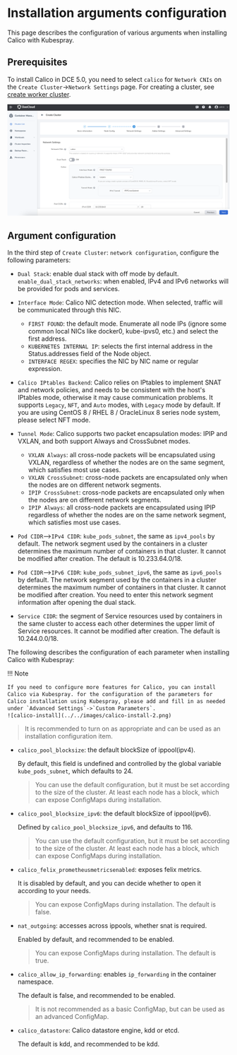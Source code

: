 # Installation arguments configuration

This page describes the configuration of various arguments when installing Calico with Kubespray.

## Prerequisites

To install Calico in DCE 5.0, you need to select `calico` for `Network CNIs` on the `Create Cluster`->`Network Settings` page. For creating a cluster, see [create worker cluster](../../../kpanda/user-guide/clusters/create-cluster.md).

![calico-install](../../images/calico-install-1.png)

## Argument configuration

In the third step of `Create Cluster`: `network configuration`, configure the following parameters:

- `Dual Stack`: enable dual stack with off mode by default. `enable_dual_stack_networks`: when enabled, IPv4 and IPv6 networks will be provided for pods and services.
    
- `Interface Mode`: Calico NIC detection mode. When selected, traffic will be communicated through this NIC.
    - `FIRST FOUND`: the default mode. Enumerate all node IPs (ignore some common local NICs like docker0, kube-ipvs0, etc.) and select the first address.
    - `KUBERNETES INTERNAL IP`: selects the first internal address in the Status.addresses field of the Node object.
    - `INTERFACE REGEX`: specifies the NIC by NIC name or regular expression.
- `Calico IPtables Backend`: Calico relies on IPtables to implement SNAT and network policies, and needs to be consistent with the host's IPtables mode, otherwise it may cause communication problems. It supports `Legacy`, `NFT`, and `Auto` modes, with `Legacy` mode by default. If you are using CentOS 8 / RHEL 8 / OracleLinux 8 series node system, please select NFT mode.
- `Tunnel Mode`: Calico supports two packet encapsulation modes: IPIP and VXLAN, and both support Always and CrossSubnet modes.
    - `VXLAN Always`: all cross-node packets will be encapsulated using VXLAN, regardless of whether the nodes are on the same segment, which satisfies most  use cases.
    - `VXLAN CrossSubnet`: cross-node packets are encapsulated only when the nodes are on different network segments.
    - `IPIP CrossSubnet`: cross-node packets are encapsulated only when the nodes are on different network segments.
    - `IPIP Always`: all cross-node packets are encapsulated using IPIP regardless of whether the nodes are on the same network segment, which satisfies most  use cases.
- `Pod CIDR`—>`IPv4 CIDR`: `kube_pods_subnet`, the same as `ipv4_pools` by default. The network segment used by the containers in a cluster determines the maximum number of containers in that cluster. It cannot be modified after creation. The default is 10.233.64.0/18.
- `Pod CIDR`—>`IPv6 CIDR`: `kube_pods_subnet_ipv6`, the same as `ipv6_pools` by default. The network segment used by the containers in a cluster determines the maximum number of containers in that cluster. It cannot be modified after creation. You need to enter this network segment information after opening the dual stack.
- `Service CIDR`: the segment of Service resources used by containers in the same cluster to access each other determines the upper limit of Service resources. It cannot be modified after creation. The default is 10.244.0.0/18.


The following describes the configuration of each parameter when installing Calico with Kubespray:

!!! Note 

    If you need to configure more features for Calico, you can install Calico via Kubespray. for the configuration of the parameters for Calico installation using Kubespray, please add and fill in as needed under `Advanced Settings`->`Custom Parameters`.
    ![calico-install](../../images/calico-install-2.png)

> It is recommended to turn on as appropriate and can be used as an installation configuration item.

- `calico_pool_blocksize`: the default blockSize of ippool(ipv4).

    By default, this field is undefined and controlled by the global variable `kube_pods_subnet`, which defaults to 24.

    > You can use the default configuration, but it must be set according to the size of the cluster. At least each node has a block, which can expose ConfigMaps during installation.

- `calico_pool_blocksize_ipv6`: the default blockSize of ippool(ipv6).

    Defined by `calico_pool_blocksize_ipv6`, and defaults to 116.

    > You can use the default configuration, but it must be set according to the size of the cluster. At least each node has a block, which can expose ConfigMaps during installation.

- `calico_felix_prometheusmetricsenabled`: exposes felix metrics.

    It is disabled by default, and you can decide whether to open it according to your needs.

    > You can expose ConfigMaps during installation. The default is false.

- `nat_outgoing`: accesses across ippools, whether snat is required.

    Enabled by default, and recommended to be enabled.

    > You can expose ConfigMaps during installation. The default is true.

- `calico_allow_ip_forwarding`: enables `ip_forwarding` in the container namespace.

    The default is false, and recommended to be enabled.

    > It is not recommended as a basic ConfigMap, but can be used as an advanced ConfigMap.

- `calico_datastore`: Calico datastore engine, kdd or etcd.

    The default is kdd, and recommended to be kdd.
